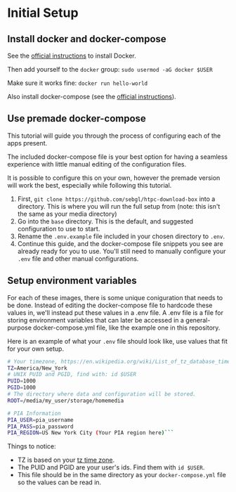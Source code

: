 # Initial Setup

## Install docker and docker-compose

See the [official instructions](https://docs.docker.com/engine/installation/linux/docker-ce/ubuntu/#install-docker-ce-1) to install Docker.

Then add yourself to the `docker` group:
`sudo usermod -aG docker $USER`

Make sure it works fine:
`docker run hello-world`

Also install docker-compose (see the [official instructions](https://docs.docker.com/compose/install/#install-compose)).

## Use premade docker-compose

This tutorial will guide you through the process of configuring each of the apps present.

The included docker-compose file is your best option for having a seamless experience with little manual editing of the configuration files.

It is possible to configure this on your own, however the premade version will work the best, especially while following this tutorial.

1. First, `git clone https://github.com/sebgl/htpc-download-box` into a directory. This is where you will run the full setup from (note: this isn't the same as your media directory)
2. Go into the `base` directory. This is the default, and suggested configuration to use to start.
3. Rename the `.env.example` file included in your chosen directory to `.env`.
4. Continue this guide, and the docker-compose file snippets you see are already ready for you to use. You'll still need to manually configure your `.env` file and other manual configurations.

## Setup environment variables

For each of these images, there is some unique coniguration that needs to be done. Instead of editing the docker-compose file to hardcode these values in, we'll instead put these values in a .env file. A .env file is a file for storing environment variables that can later be accessed in a general-purpose docker-compose.yml file, like the example one in this repository.

Here is an example of what your `.env` file should look like, use values that fit for your own setup.

````bash
# Your timezone, https://en.wikipedia.org/wiki/List_of_tz_database_time_zones
TZ=America/New_York
# UNIX PUID and PGID, find with: id $USER
PUID=1000
PGID=1000
# The directory where data and configuration will be stored.
ROOT=/media/my_user/storage/homemedia

# PIA Information
PIA_USER=pia_username
PIA_PASS=pia_password
PIA_REGION=US New York City (Your PIA region here)```
````

Things to notice:

- TZ is based on your [tz time zone](https://en.wikipedia.org/wiki/List_of_tz_database_time_zones).
- The PUID and PGID are your user's ids. Find them with `id $USER`.
- This file should be in the same directory as your `docker-compose.yml` file so the values can be read in.
